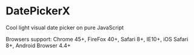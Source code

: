 # DatePickerX
Cool light visual date picker on pure JavaScript 

Browsers support: Chrome 45+, FireFox 40+, Safari 8+, IE10+, iOS Safari 8+, Android Browser 4.4+
